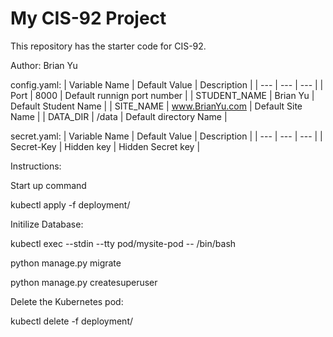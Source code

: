 # My CIS-92 Project 

This repository has the starter code for CIS-92. 

Author: Brian Yu

config.yaml:
| Variable Name | Default Value | Description |
| --- | --- | --- | 
| Port | 8000 | Default runnign port number | 
| STUDENT_NAME | Brian Yu | Default Student Name |
| SITE_NAME | www.BrianYu.com | Default Site Name |
| DATA_DIR | /data | Default directory Name | 

secret.yaml:
| Variable Name | Default Value | Description |
| --- | --- | --- | 
| Secret-Key | Hidden key | Hidden Secret key | 

Instructions:

Start up command

kubectl apply -f deployment/

Initilize Database:

kubectl exec --stdin --tty pod/mysite-pod -- /bin/bash

python manage.py migrate

python manage.py createsuperuser

Delete the Kubernetes pod:

kubectl delete -f deployment/
